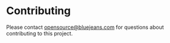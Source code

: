 # Contributing

Please contact <opensource@bluejeans.com> for questions about contributing to this project.
